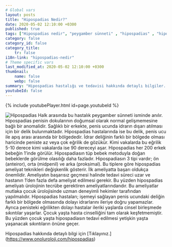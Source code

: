```yaml
---
# Global vars
layout: posts
title: "Hipospadias Nedir?"
date: 2020-05-02 12:10:00 +0300
published: true
tags: ["Hipospadias nedir", "peygamber sünneti" , "hipospadias" , "hipospadiasta eğrilik" , "hipospadias teşhis" , "hipospadias sünnet" , "hipospadias tip" , "hipospadias ameliyatı" , "hipospadias belirti" , "hipospadias tedavi" , "hipospadias çözüm" , "hipospadias sakatı" , "hipospadias sakatı ameliyatı" , "başarısız hipospadias ameliyatı" , "peygamber sünneti ameliyatı" , "peygamber sünneti tedavi" , "ileri hipospadias" ]
category: false
category_id: false
category_title:
    tr: false
i18n-link: "hipospadias-nedir"
# Theme specific vars
last_modified_at: 2020-05-02 12:10:00 +0300
thumbnail:
    name: false
    webp: false
summary: "Hipospadias hastalığı ve tedavisi hakkında detaylı bilgiler... , Hipospadias nedir? ,  Hipospadias sakatı hastalarının tedavisi? , Hipospadias eğriliğinin sebebi, Hipospadias olmadığı halde peniste eğrilik olur mu? , Hipospadis teşhisi nasıl konur? , Hipospadiaslı çocuklar sünnet olmalı mı?, Hipospadias ameliyatı nasıl yapılır?"
youtubeId: false
---
```

{% include youtubePlayer.html id=page.youtubeId %}




![Hipospadias](/assets/img/hipospadiasnedir.jpeg)
Halk arasında bu hastalık peygamber sünneti isminde anılır. Hipospadias penisin dokularının doğumsal olarak normal gelişmemesine bağlı bir anomalidir. Sağlıklı bir erkekte, penis ucunda idrarın dışarı atılması için bir delik bulunmaktadır. Hipospadias hastalarında ise bu delik, penis ucu ile apış arası arasında bir bölgededir. İdrar deliğinin farklı bir bölgede olması haricinde peniste az veya çok eğrilik de gözükür. Kimi vakalarda bu eğrilik 5-10 derece kimi vakalarda ise 90 dereceyi aşar. Hipospadias her 200 erkek bebeğin 1’inde görülür. Hipospadiasın tüp bebek metoduyla doğan bebeklerde görülme olasılığı daha fazladır. Hipospadiasın 3 tipi vardır;  ön (anteiror), orta (midpenil) ve arka (proksimal). Bu tiplere göre hipospadias ameliyat teknikleri değişkenlik gösterir. İlk ameliyatta başarı oldukça önemlidir. Ameliyatın başarısız geçmesi halinde tedavi süreci uzar ve hastanın 1’den fazla defa ameliyat edilmesi gerekir. Bu yüzden hipospadias ameliyatı ürolojinin tecrübe gerektiren ameliyatlarındandır. Bu ameliyatlar mutlaka çocuk ürolojisinde uzman deneyimli hekimler tarafından yapılmalıdır. Hipospadias hastaları; işemeyi sağlayan penis ucundaki deliğin farklı bir bölgede olmasında dolayı idrarlarını ileriye doğru yapamazlar. Ayrıca penisteki eğrilikten dolayı hastalar ileriki yaşlarda cinsel birleşmede sıkıntılar yaşarlar. Çocuk yaşta hasta cinselliğini tam olarak keşfetmemiştir. Bu yüzden çocuk yaşta hipospadiasın tedavi edilmesi yetişkin yaşta yaşanacak sıkıntıların önüne geçer.


Hipospadias hakkında detaylı bilgi için [Tıklayınız.] (https://www.onoluroloji.com/hipospadias)
